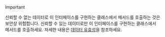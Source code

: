 > [!IMPORTANT]
> 신뢰할 수 없는 데이터로 이 인터페이스를 구현하는 클래스에서 메서드를 호출하는 것은 보안상 위험합니다. 신뢰할 수 있는 데이터로만 이 인터페이스를 구현하는 클래스에서 메서드를 호출하세요. 자세한 내용은 [데이터 유효성](https://www.owasp.org/index.php/Data_Validation)을 참조하세요.
